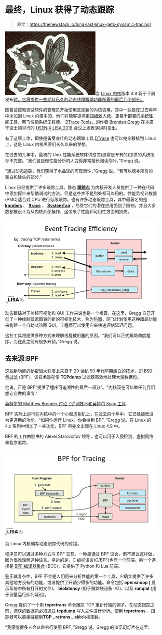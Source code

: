 # 最终，Linux 获得了动态跟踪

> 原文：<https://thenewstack.io/long-last-linux-gets-dynamic-tracing/>

![bpf](img/6f37967323696855857afd37ffe0d239.png)当 [Linux 内核](https://www.kernel.org/)版本 4.9 将于下周发布[时，它将提供一些期待已久的动态线程跟踪功能所需的最后几个部分。](http://www.phoronix.com/scan.php?page=news_item&px=Linux-4.9-rc8-Kernel)

随着监控和调试软件的管理员开始使用这些新的内核调用，其中一些是在过去两年中添加到 Linux 内核中的，他们将能够提供更加细致入微、更易于部署的系统性能工具，网飞性能系统工程师、 [DTrace Tools、](http://www.brendangregg.com/dtrace.html)的作者 [Brendan Gregg](http://www.brendangregg.com/) 在本周于波士顿举行的 [USENIX LISA 2016](https://www.usenix.org/conference/lisa16) 会议上发表演讲时指出。

有了这项工作，即使是备受宣传的动态跟踪工具 [DTrace](http://dtrace.org/blogs/about/) 也可以完全移植到 Linux 上，这是 Linux 内核黑客们长久以来的梦想。

在过去的几年中，最初的 Unix 性能系统软件供应商(通常是专有的)提供的系统指标不完整。“我们这些做性能分析的人变得非常擅长阅读茶叶，”Gregg 说。

“通过动态追踪，我们获得了水晶球的可观测性，”Gregg 说。"我可以填补所有的空白和缺失的部分."

Linux 已经提供了许多跟踪工具。静态 **[跟踪点](https://www.kernel.org/doc/Documentation/trace/tracepoints.txt)** 为内核开发人员提供了一种在代码中添加探针来帮助调试的方法。但是这些并不是到处都可以用的。性能监视计数器(PMC)适合对 CPU 进行低级跟踪。也有许多动态跟踪工具，其中最著名的是 **[kprobes](https://www.kernel.org/doc/Documentation/kprobes.txt)** 、 [**ftrace**](https://www.kernel.org/doc/Documentation/trace/ftrace.txt) 、 **[SystemTap](https://access.redhat.com/documentation/en-US/Red_Hat_Enterprise_Linux/6/html/SystemTap_Beginners_Guide/)** ，尽管它们的潜在应用受到了限制，并且大多数都被设计为从内核外部操作，这带来了性能和可用性方面的损失。

[![tcp-retransmit](img/6f1ac8cf2b3efc5fb088771aea1c29f2.png)](http://www.slideshare.net/brendangregg/linux-4x-tracing-tools-using-bpf-superpowers)

动态跟踪对于监控可视化和 GUI 工作来说也是一个福音。在这里，Gregg 自己开创了一种绘制延迟图表的新的可视化技术，称为[热图](http://cacm.acm.org/magazines/2010/7/95062-visualizing-system-latency/fulltext)，网飞计划使用这种跟踪功能来构建一个自助式热图 GUI，工程师可以使用它来快速评估延迟问题。

这些工具将提供多种方式来理解线程被阻塞的原因。“我们可以正式跟踪调度程序，而在此之前有很多开销，”Gregg 说。

## 去来源:BPF

这些新功能的秘密很大程度上来自于 20 世纪 90 年代早期建立的技术，即 [BSD 包过滤](http://www.tcpdump.org/papers/bpf-usenix93.pdf) (BPF)，该技术旨在使 **TCPdump** 过滤器高效地处理大量数据包。

他说，正是 BPF“提供了程序可追溯性的最后一部分”。"内核现在可以做任何我们想让它做的事情."

[英特尔的 Matthew Brender 讨论了遥测技术和英特尔 Snap 工具](https://thenewstack.simplecast.com/episodes/intels-matthew-brender-discusses-telemetry-and-the-intel-snap-tool)

BPF 实际上运行在内核中的一个小型虚拟机上，在过去的十年中，它已经被改进为更通用的功能。“如果你运行 Linux，你会得到 BPF，”Gregg 说。在 Linux 的 4.x 系列中增加了一些功能，BPF 将完全出现在 Linux 4.9 中。

BPF 的工作由脸书的 Alexei Starovoitov 领导，也可以用于入侵检测、虚拟网络和程序追踪。

![The process for writing dynamic tracing code for the Linux kernel.](img/cbc7f6bf533bfe35f0025135e5797df2.png)

为 Linux 内核编写动态跟踪代码的过程。

程序员可以通过多种方式与 BPF 交互。一种是通过 BPF 议会，但不建议这样做，因为很难理解这种语言。幸运的是，C 编程语言(C/BPF)也有一个前端。另一个选择是 [BPF 编译器集合](https://github.com/iovisor/bcc) (BCC)，它提供了 Python 和 Lua 前端。

鉴于其复杂性，BPF 不会是人们用来分析性能的第一个工具，它确实提供了许多其他地方没有的功能，或者提供了开销少得多的功能。命令包括 **opensnoop (** 显示系统中所有打开的文件)、 **biolatency** (用于跟踪块设备 I/O)、以及 **runqlat** (用于测量运行队列延迟)。

Gregg 提供了一个用 **tcpretrans** 命令跟踪 TCP 重新传输的例子。在动态跟踪之前，捕获的数据包必须通过 [**tcpdump**](http://www.tcpdump.org/tcpdump_man.html) 写入文件进行分析。使用 **tcpretrans** ，跟踪器可以直接链接到**TCP _ retrans _ skb**内核函数。

“我感觉很多人会从命令行使用 BPF，”Gregg 说。Gregg 的演示幻灯片在这里:

<svg xmlns:xlink="http://www.w3.org/1999/xlink" viewBox="0 0 68 31" version="1.1"><title>Group</title> <desc>Created with Sketch.</desc></svg>